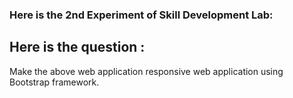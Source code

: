 ### Here is the 2nd Experiment of Skill Development Lab:
## Here is the question : 

Make the above web application responsive web application using Bootstrap framework.